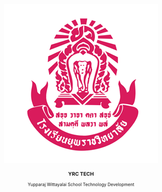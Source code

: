 <p align="center"><img src="./yrc_logo.png" /></p>
<h3 align="center">YRC TECH</h3>
<p align="center">Yupparaj Wittayalai School Technology Development</p>

